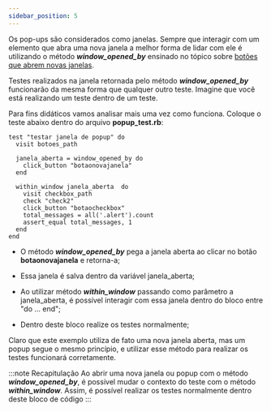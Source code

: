 ```yaml
---
sidebar_position: 5
---
```


Os pop-ups são considerados como janelas. Sempre que interagir com um elemento que abra uma nova janela a melhor forma de lidar com ele é utilizando o método ***window_opened_by*** ensinado no tópico sobre [botões que abrem novas janelas](Botões#botão-nova-janela).

Testes realizados na janela  retornada pelo método ***window_opened_by*** funcionarão da mesma forma que qualquer outro teste. Imagine que você está realizando um teste dentro de um teste.

Para fins didáticos vamos analisar mais uma vez como funciona. Coloque o teste abaixo dentro do arquivo **popup_test.rb**:

```
test "testar janela de popup" do
  visit botoes_path

  janela_aberta = window_opened_by do
    click_button "botaonovajanela"      
  end

  within_window janela_aberta  do
    visit checkbox_path
    check "check2"
    click_button "botaocheckbox"
    total_messages = all('.alert').count
    assert_equal total_messages, 1
  end
end
```

* O método ***window_opened_by*** pega a janela aberta ao clicar no botão **botaonovajanela** e retorna-a;

* Essa janela é salva dentro da variável janela_aberta;

* Ao utilizar método ***within_window*** passando como parâmetro a janela_aberta, é possível interagir com essa janela dentro do bloco entre "do ... end";

* Dentro deste bloco realize os testes normalmente;

Claro que este exemplo utiliza de fato uma nova janela aberta, mas um popup segue o mesmo princípio, e utilizar esse método para realizar os testes funcionará corretamente.

:::note Recapitulação
Ao abrir uma nova janela ou popup com o método ***window_opened_by***, é possível mudar o contexto do teste com o método ***within_window***. Assim, é possível realizar os testes normalmente dentro deste bloco de código
:::